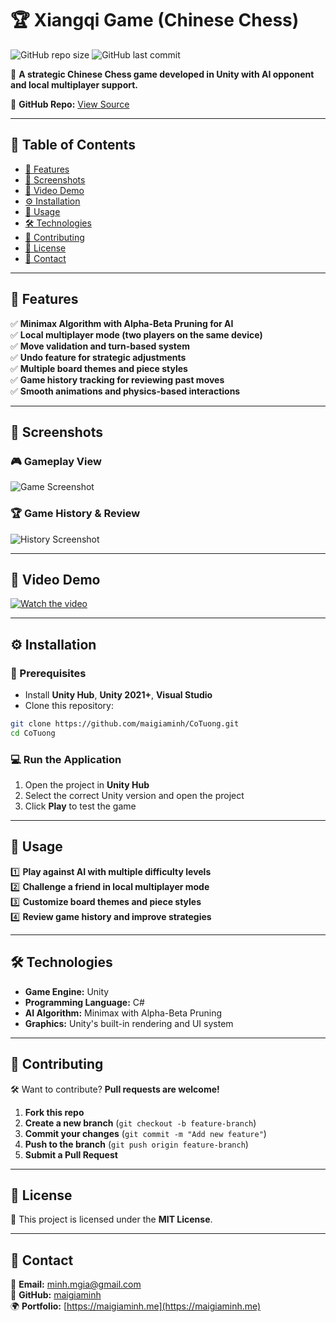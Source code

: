 # 🏆 Xiangqi Game (Chinese Chess)

![GitHub repo size](https://img.shields.io/github/repo-size/maigiaminh/CoTuong?color=blue&style=flat-square)
![GitHub last commit](https://img.shields.io/github/last-commit/maigiaminh/CoTuong?color=green&style=flat-square)

📌 **A strategic Chinese Chess game developed in Unity with AI opponent and local multiplayer support.**

🔗 **GitHub Repo:** [View Source](https://github.com/maigiaminh/CoTuong)

---

## 📖 Table of Contents

- [🌟 Features](#-features)
- [📸 Screenshots](#-screenshots)
- [🎥 Video Demo](#-video-demo)
- [⚙️ Installation](#️-installation)
- [🚀 Usage](#-usage)
- [🛠 Technologies](#-technologies)
- [🙌 Contributing](#-contributing)
- [📄 License](#-license)
- [📩 Contact](#-contact)

---

## 🌟 Features

✅ **Minimax Algorithm with Alpha-Beta Pruning for AI**  
✅ **Local multiplayer mode (two players on the same device)**  
✅ **Move validation and turn-based system**  
✅ **Undo feature for strategic adjustments**  
✅ **Multiple board themes and piece styles**  
✅ **Game history tracking for reviewing past moves**  
✅ **Smooth animations and physics-based interactions**

---

## 📸 Screenshots

### 🎮 Gameplay View

![Game Screenshot](https://yourimageurl.com)

### 🏆 Game History & Review

![History Screenshot](https://yourimageurl.com)

---

## 🎥 Video Demo

[![Watch the video](https://img.youtube.com/vi/XYZ123456/maxresdefault.jpg)](https://www.youtube.com/watch?v=XYZ123456)

---

## ⚙️ Installation

### **🔧 Prerequisites**

- Install **Unity Hub**, **Unity 2021+**, **Visual Studio**
- Clone this repository:

```sh
git clone https://github.com/maigiaminh/CoTuong.git
cd CoTuong
```

### **💻 Run the Application**

1. Open the project in **Unity Hub**
2. Select the correct Unity version and open the project
3. Click **Play** to test the game

---

## 🚀 Usage

1️⃣ **Play against AI with multiple difficulty levels**  
2️⃣ **Challenge a friend in local multiplayer mode**  
3️⃣ **Customize board themes and piece styles**  
4️⃣ **Review game history and improve strategies**  

---

## 🛠 Technologies

- **Game Engine:** Unity
- **Programming Language:** C#
- **AI Algorithm:** Minimax with Alpha-Beta Pruning
- **Graphics:** Unity's built-in rendering and UI system

---

## 🙌 Contributing

🛠 Want to contribute? **Pull requests are welcome!**

1. **Fork this repo**  
2. **Create a new branch** (`git checkout -b feature-branch`)
3. **Commit your changes** (`git commit -m "Add new feature"`)
4. **Push to the branch** (`git push origin feature-branch`)
5. **Submit a Pull Request**

---

## 📄 License

📜 This project is licensed under the **MIT License**.

---

## 📩 Contact

📧 **Email:** [minh.mgia@gmail.com](mailto:minh.mgia@gmail.com)  
🔗 **GitHub:** [maigiaminh](https://github.com/maigiaminh)  
🌍 **Portfolio:** [https://maigiaminh.me](https://maigiaminh.me)
